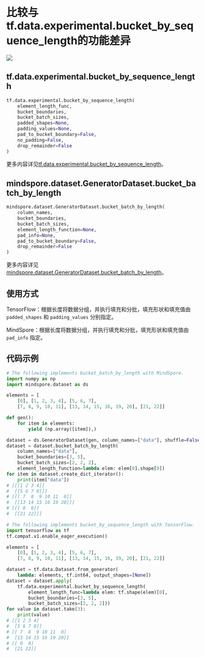 # 比较与tf.data.experimental.bucket_by_sequence_length的功能差异

<a href="https://gitee.com/mindspore/docs/blob/r2.0.0-alpha/docs/mindspore/source_zh_cn/note/api_mapping/tensorflow_diff/bucket_by_sequence_length.md" target="_blank"><img src="https://mindspore-website.obs.cn-north-4.myhuaweicloud.com/website-images/r2.0.0-alpha/resource/_static/logo_source.png"></a>

## tf.data.experimental.bucket_by_sequence_length

```python
tf.data.experimental.bucket_by_sequence_length(
    element_length_func,
    bucket_boundaries,
    bucket_batch_sizes,
    padded_shapes=None,
    padding_values=None,
    pad_to_bucket_boundary=False,
    no_padding=False,
    drop_remainder=False
)
```

更多内容详见[tf.data.experimental.bucket_by_sequence_length](https://www.tensorflow.org/versions/r2.6/api_docs/python/tf/data/experimental/bucket_by_sequence_length)。

## mindspore.dataset.GeneratorDataset.bucket_batch_by_length

```python
mindspore.dataset.GeneratorDataset.bucket_batch_by_length(
    column_names,
    bucket_boundaries,
    bucket_batch_sizes,
    element_length_function=None,
    pad_info=None,
    pad_to_bucket_boundary=False,
    drop_remainder=False
)
```

更多内容详见[mindspore.dataset.GeneratorDataset.bucket_batch_by_length](https://www.mindspore.cn/docs/zh-CN/r2.0.0-alpha/api_python/dataset/dataset_method/batch/mindspore.dataset.Dataset.bucket_batch_by_length.html#mindspore.dataset.Dataset.bucket_batch_by_length)。

## 使用方式

TensorFlow：根据长度将数据分组，并执行填充和分批，填充形状和填充值由 `padded_shapes` 和 `padding_values` 分别指定。

MindSpore：根据长度将数据分组，并执行填充和分批，填充形状和填充值由 `pad_info` 指定。

## 代码示例

```python
# The following implements bucket_batch_by_length with MindSpore.
import numpy as np
import mindspore.dataset as ds

elements = [
    [0], [1, 2, 3, 4], [5, 6, 7],
    [7, 8, 9, 10, 11], [13, 14, 15, 16, 19, 20], [21, 22]]

def gen():
    for item in elements:
        yield (np.array([item]),)

dataset = ds.GeneratorDataset(gen, column_names=["data"], shuffle=False)
dataset = dataset.bucket_batch_by_length(
    column_names=["data"],
    bucket_boundaries=[3, 5],
    bucket_batch_sizes=[2, 2, 2],
    element_length_function=lambda elem: elem[0].shape[0])
for item in dataset.create_dict_iterator():
    print(item["data"])
# [[[1 2 3 4]]
#  [[5 6 7 0]]]
# [[[ 7  8  9 10 11  0]]
#  [[13 14 15 16 19 20]]]
# [[[ 0  0]]
#  [[21 22]]]

# The following implements bucket_by_sequence_length with TensorFlow.
import tensorflow as tf
tf.compat.v1.enable_eager_execution()

elements = [
    [0], [1, 2, 3, 4], [5, 6, 7],
    [7, 8, 9, 10, 11], [13, 14, 15, 16, 19, 20], [21, 22]]

dataset = tf.data.Dataset.from_generator(
    lambda: elements, tf.int64, output_shapes=[None])
dataset = dataset.apply(
    tf.data.experimental.bucket_by_sequence_length(
        element_length_func=lambda elem: tf.shape(elem)[0],
        bucket_boundaries=[3, 5],
        bucket_batch_sizes=[2, 2, 2]))
for value in dataset.take(3):
    print(value)
# [[1 2 3 4]
#  [5 6 7 0]]
# [[ 7  8  9 10 11  0]
#  [13 14 15 16 19 20]]
# [[ 0  0]
#  [21 22]]
```
